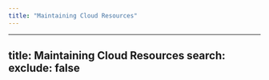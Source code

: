 ```yaml
---
title: "Maintaining Cloud Resources"
---
```

---

title: Maintaining Cloud Resources
search:
  exclude: false
---
